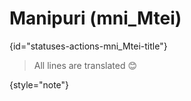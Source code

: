 # Manipuri (mni_Mtei)
{id="statuses-actions-mni_Mtei-title"}



> All lines are translated 😊
>
{style="note"}

